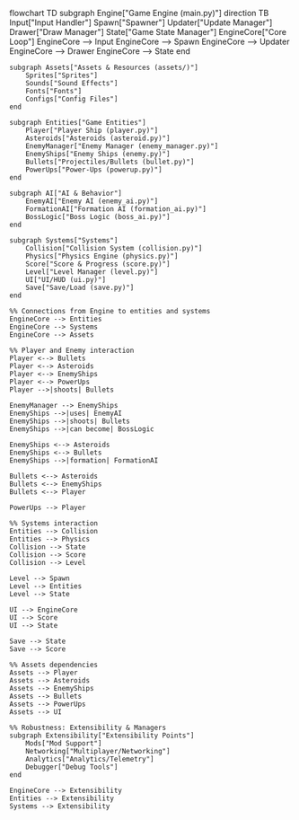 flowchart TD
    subgraph Engine["Game Engine (main.py)"]
        direction TB
        Input["Input Handler"]
        Spawn["Spawner"]
        Updater["Update Manager"]
        Drawer["Draw Manager"]
        State["Game State Manager"]
        EngineCore["Core Loop"]
        EngineCore --> Input
        EngineCore --> Spawn
        EngineCore --> Updater
        EngineCore --> Drawer
        EngineCore --> State
    end

    subgraph Assets["Assets & Resources (assets/)"]
        Sprites["Sprites"]
        Sounds["Sound Effects"]
        Fonts["Fonts"]
        Configs["Config Files"]
    end

    subgraph Entities["Game Entities"]
        Player["Player Ship (player.py)"]
        Asteroids["Asteroids (asteroid.py)"]
        EnemyManager["Enemy Manager (enemy_manager.py)"]
        EnemyShips["Enemy Ships (enemy.py)"]
        Bullets["Projectiles/Bullets (bullet.py)"]
        PowerUps["Power-Ups (powerup.py)"]
    end

    subgraph AI["AI & Behavior"]
        EnemyAI["Enemy AI (enemy_ai.py)"]
        FormationAI["Formation AI (formation_ai.py)"]
        BossLogic["Boss Logic (boss_ai.py)"]
    end

    subgraph Systems["Systems"]
        Collision["Collision System (collision.py)"]
        Physics["Physics Engine (physics.py)"]
        Score["Score & Progress (score.py)"]
        Level["Level Manager (level.py)"]
        UI["UI/HUD (ui.py)"]
        Save["Save/Load (save.py)"]
    end

    %% Connections from Engine to entities and systems
    EngineCore --> Entities
    EngineCore --> Systems
    EngineCore --> Assets

    %% Player and Enemy interaction
    Player <--> Bullets
    Player <--> Asteroids
    Player <--> EnemyShips
    Player <--> PowerUps
    Player -->|shoots| Bullets

    EnemyManager --> EnemyShips
    EnemyShips -->|uses| EnemyAI
    EnemyShips -->|shoots| Bullets
    EnemyShips -->|can become| BossLogic

    EnemyShips <--> Asteroids
    EnemyShips <--> Bullets
    EnemyShips -->|formation| FormationAI

    Bullets <--> Asteroids
    Bullets <--> EnemyShips
    Bullets <--> Player

    PowerUps --> Player

    %% Systems interaction
    Entities --> Collision
    Entities --> Physics
    Collision --> State
    Collision --> Score
    Collision --> Level

    Level --> Spawn
    Level --> Entities
    Level --> State

    UI --> EngineCore
    UI --> Score
    UI --> State

    Save --> State
    Save --> Score

    %% Assets dependencies
    Assets --> Player
    Assets --> Asteroids
    Assets --> EnemyShips
    Assets --> Bullets
    Assets --> PowerUps
    Assets --> UI

    %% Robustness: Extensibility & Managers
    subgraph Extensibility["Extensibility Points"]
        Mods["Mod Support"]
        Networking["Multiplayer/Networking"]
        Analytics["Analytics/Telemetry"]
        Debugger["Debug Tools"]
    end

    EngineCore --> Extensibility
    Entities --> Extensibility
    Systems --> Extensibility
